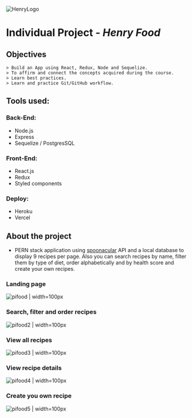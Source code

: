 ![HenryLogo](https://d31uz8lwfmyn8g.cloudfront.net/Assets/logo-henry-white-lg.png)

# Individual Project - _Henry Food_

## Objectives
```
> Build an App using React, Redux, Node and Sequelize.
> To affirm and connect the concepts acquired during the course.
> Learn best practices.
> Learn and practice Git/GitHub workflow.
```

## Tools used:
### Back-End:
- Node.js
- Express
- Sequelize / PostgresSQL

### Front-End:
- React.js
- Redux
- Styled components

### Deploy:
- Heroku
- Vercel

## About the project
- PERN stack application using [spoonacular](https://spoonacular.com/food-api) API and a local database to display 9 recipes per page. Also you can search recipes by name, filter them by type of diet, order alphabetically and by health score and create your own recipes.

### Landing page
![pifood | width=100px](https://user-images.githubusercontent.com/89083483/184275124-a48c4da2-3c37-4866-8de7-49a174cd3a45.JPG)
### Search, filter and order recipes
![pifood2 | width=100px](https://user-images.githubusercontent.com/89083483/184275125-64c999b9-3b81-41aa-a465-60cfcfccbd03.JPG)
### View all recipes
![pifood3 | width=100px](https://user-images.githubusercontent.com/89083483/184275118-609f83a0-87ae-48c5-ab72-ea51917724f2.JPG)
### View recipe details
![pifood4 | width=100px](https://user-images.githubusercontent.com/89083483/184275120-42f8f606-7b0c-469e-bc5d-c0f02db3cf22.JPG)
### Create you own recipe
![pifood5 | width=100px](https://user-images.githubusercontent.com/89083483/184275122-8de6a164-7a7a-4f1c-b7a9-acd4ae367fc6.JPG)
